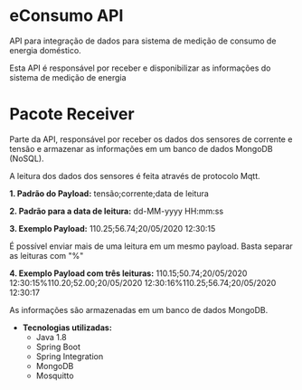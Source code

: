 # eConsumo API
API para integração de dados para sistema de medição de consumo de energia doméstico.

Esta API é responsável por receber e disponibilizar as informações do sistema de medição de energia

# Pacote Receiver
Parte da API, responsável por receber os dados dos sensores de corrente e tensão e armazenar as informações em um banco de dados MongoDB (NoSQL).

A leitura dos dados dos sensores é feita através de protocolo Mqtt.

**1. Padrão do Payload:** tensão;corrente;data de leitura

**2. Padrão para a data de leitura:** dd-MM-yyyy HH:mm:ss

**3. Exemplo Payload:** 110.25;56.74;20/05/2020 12:30:15

É possível enviar mais de uma leitura em um mesmo payload. Basta separar as leituras com "%"

**4. Exemplo Payload com três leituras:** 110.15;50.74;20/05/2020 12:30:15%110.20;52.00;20/05/2020 12:30:16%110.25;56.74;20/05/2020 12:30:17

As informações são armazenadas em um banco de dados MongoDB.

- **Tecnologias utilizadas:**
  * Java 1.8
  * Spring Boot
  * Spring Integration
  * MongoDB
  * Mosquitto
